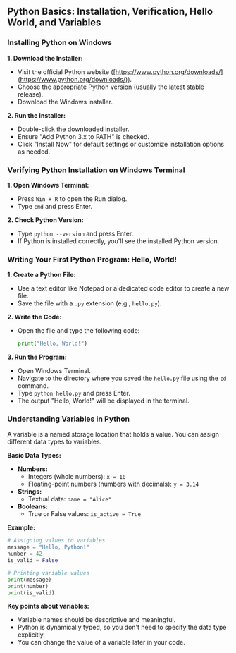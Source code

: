 ## Python Basics: Installation, Verification, Hello World, and Variables

### Installing Python on Windows

**1. Download the Installer:**
   * Visit the official Python website ([https://www.python.org/downloads/](https://www.python.org/downloads/)).
   * Choose the appropriate Python version (usually the latest stable release).
   * Download the Windows installer.

**2. Run the Installer:**
   * Double-click the downloaded installer.
   * Ensure "Add Python 3.x to PATH" is checked.
   * Click "Install Now" for default settings or customize installation options as needed.

### Verifying Python Installation on Windows Terminal

**1. Open Windows Terminal:**
   * Press `Win + R` to open the Run dialog.
   * Type `cmd` and press Enter.

**2. Check Python Version:**
   * Type `python --version` and press Enter.
   * If Python is installed correctly, you'll see the installed Python version.

### Writing Your First Python Program: Hello, World!

**1. Create a Python File:**
   * Use a text editor like Notepad or a dedicated code editor to create a new file.
   * Save the file with a `.py` extension (e.g., `hello.py`).

**2. Write the Code:**
   * Open the file and type the following code:
     ```python
     print("Hello, World!")
     ```

**3. Run the Program:**
   * Open Windows Terminal.
   * Navigate to the directory where you saved the `hello.py` file using the `cd` command.
   * Type `python hello.py` and press Enter.
   * The output "Hello, World!" will be displayed in the terminal.

### Understanding Variables in Python

A variable is a named storage location that holds a value. You can assign different data types to variables.

**Basic Data Types:**

* **Numbers:**
  * Integers (whole numbers): `x = 10`
  * Floating-point numbers (numbers with decimals): `y = 3.14`
* **Strings:**
  * Textual data: `name = "Alice"`
* **Booleans:**
  * True or False values: `is_active = True`

**Example:**

```python
# Assigning values to variables
message = "Hello, Python!"
number = 42
is_valid = False

# Printing variable values
print(message)
print(number)
print(is_valid)
```

**Key points about variables:**

* Variable names should be descriptive and meaningful.
* Python is dynamically typed, so you don't need to specify the data type explicitly.
* You can change the value of a variable later in your code.
